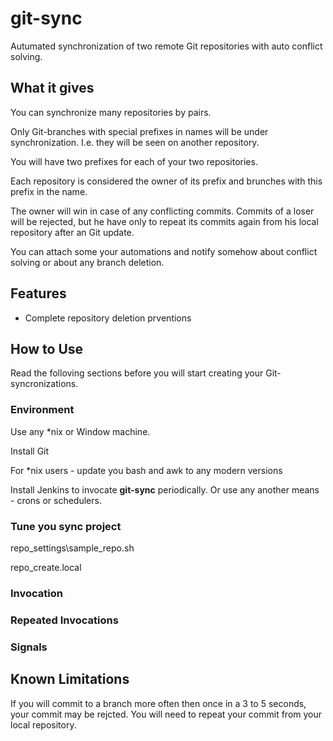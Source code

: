 # git-sync

Autumated synchronization of two remote Git repositories with auto conflict solving.

## What it gives

You can synchronize many repositories by pairs.

Only Git-branches with special prefixes in names will be under synchronization. I.e. they will be seen on another repository.

You will have two prefixes for each of your two repositories.

Each repository is considered the owner of its prefix and brunches with this prefix in the name.

The owner will win in case of any conflicting commits. Commits of a loser will be rejected, but he have only to repeat its commits again from his local repository after an Git update.

You can attach some your automations and notify somehow about conflict solving or about any branch deletion.

## Features

* Complete repository deletion prventions



## How to Use

Read the folloving sections before you will start creating your Git-syncronizations.

### Environment

Use any \*nix or Window machine.

Install Git

For \*nix users - update you bash and awk to any modern versions

Install Jenkins to invocate **git-sync** periodically. Or use any another means - crons or schedulers.

### Tune you sync project


repo_settings\sample_repo.sh

repo_create.local

### Invocation

### Repeated Invocations



### Signals




## Known Limitations

If you will commit to a branch more often then once in a 3 to 5 seconds, your commit may be rejcted. You will need to repeat your commit from your local repository.

